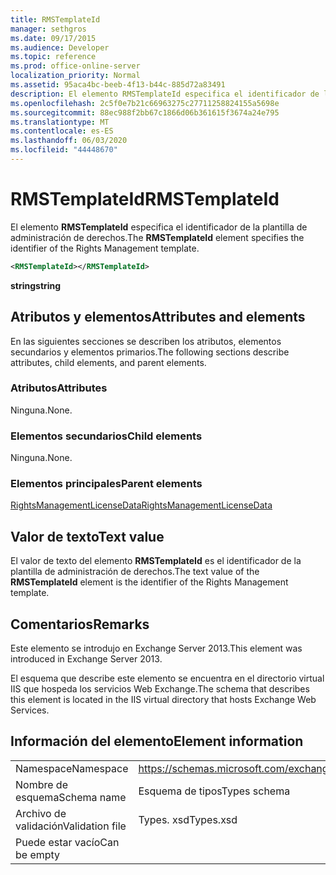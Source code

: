 ```yaml
---
title: RMSTemplateId
manager: sethgros
ms.date: 09/17/2015
ms.audience: Developer
ms.topic: reference
ms.prod: office-online-server
localization_priority: Normal
ms.assetid: 95aca4bc-beeb-4f13-b44c-885d72a83491
description: El elemento RMSTemplateId especifica el identificador de la plantilla de administración de derechos.
ms.openlocfilehash: 2c5f0e7b21c66963275c27711258824155a5698e
ms.sourcegitcommit: 88ec988f2bb67c1866d06b361615f3674a24e795
ms.translationtype: MT
ms.contentlocale: es-ES
ms.lasthandoff: 06/03/2020
ms.locfileid: "44448670"
---
```

# <a name="rmstemplateid"></a><span data-ttu-id="eed70-103">RMSTemplateId</span><span class="sxs-lookup"><span data-stu-id="eed70-103">RMSTemplateId</span></span>

<span data-ttu-id="eed70-104">El elemento **RMSTemplateId** especifica el identificador de la plantilla de administración de derechos.</span><span class="sxs-lookup"><span data-stu-id="eed70-104">The **RMSTemplateId** element specifies the identifier of the Rights Management template.</span></span> 
  
```XML
<RMSTemplateId></RMSTemplateId>
```

 <span data-ttu-id="eed70-105">**string**</span><span class="sxs-lookup"><span data-stu-id="eed70-105">**string**</span></span>
## <a name="attributes-and-elements"></a><span data-ttu-id="eed70-106">Atributos y elementos</span><span class="sxs-lookup"><span data-stu-id="eed70-106">Attributes and elements</span></span>

<span data-ttu-id="eed70-107">En las siguientes secciones se describen los atributos, elementos secundarios y elementos primarios.</span><span class="sxs-lookup"><span data-stu-id="eed70-107">The following sections describe attributes, child elements, and parent elements.</span></span>
  
### <a name="attributes"></a><span data-ttu-id="eed70-108">Atributos</span><span class="sxs-lookup"><span data-stu-id="eed70-108">Attributes</span></span>

<span data-ttu-id="eed70-109">Ninguna.</span><span class="sxs-lookup"><span data-stu-id="eed70-109">None.</span></span>
  
### <a name="child-elements"></a><span data-ttu-id="eed70-110">Elementos secundarios</span><span class="sxs-lookup"><span data-stu-id="eed70-110">Child elements</span></span>

<span data-ttu-id="eed70-111">Ninguna.</span><span class="sxs-lookup"><span data-stu-id="eed70-111">None.</span></span>
  
### <a name="parent-elements"></a><span data-ttu-id="eed70-112">Elementos principales</span><span class="sxs-lookup"><span data-stu-id="eed70-112">Parent elements</span></span>

[<span data-ttu-id="eed70-113">RightsManagementLicenseData</span><span class="sxs-lookup"><span data-stu-id="eed70-113">RightsManagementLicenseData</span></span>](rightsmanagementlicensedata.md)
  
## <a name="text-value"></a><span data-ttu-id="eed70-114">Valor de texto</span><span class="sxs-lookup"><span data-stu-id="eed70-114">Text value</span></span>

<span data-ttu-id="eed70-115">El valor de texto del elemento **RMSTemplateId** es el identificador de la plantilla de administración de derechos.</span><span class="sxs-lookup"><span data-stu-id="eed70-115">The text value of the **RMSTemplateId** element is the identifier of the Rights Management template.</span></span> 
  
## <a name="remarks"></a><span data-ttu-id="eed70-116">Comentarios</span><span class="sxs-lookup"><span data-stu-id="eed70-116">Remarks</span></span>

<span data-ttu-id="eed70-117">Este elemento se introdujo en Exchange Server 2013.</span><span class="sxs-lookup"><span data-stu-id="eed70-117">This element was introduced in Exchange Server 2013.</span></span>
  
<span data-ttu-id="eed70-118">El esquema que describe este elemento se encuentra en el directorio virtual IIS que hospeda los servicios Web Exchange.</span><span class="sxs-lookup"><span data-stu-id="eed70-118">The schema that describes this element is located in the IIS virtual directory that hosts Exchange Web Services.</span></span>
  
## <a name="element-information"></a><span data-ttu-id="eed70-119">Información del elemento</span><span class="sxs-lookup"><span data-stu-id="eed70-119">Element information</span></span>

|||
|:-----|:-----|
|<span data-ttu-id="eed70-120">Namespace</span><span class="sxs-lookup"><span data-stu-id="eed70-120">Namespace</span></span>  <br/> |https://schemas.microsoft.com/exchange/services/2006/types  <br/> |
|<span data-ttu-id="eed70-121">Nombre de esquema</span><span class="sxs-lookup"><span data-stu-id="eed70-121">Schema name</span></span>  <br/> |<span data-ttu-id="eed70-122">Esquema de tipos</span><span class="sxs-lookup"><span data-stu-id="eed70-122">Types schema</span></span>  <br/> |
|<span data-ttu-id="eed70-123">Archivo de validación</span><span class="sxs-lookup"><span data-stu-id="eed70-123">Validation file</span></span>  <br/> |<span data-ttu-id="eed70-124">Types. xsd</span><span class="sxs-lookup"><span data-stu-id="eed70-124">Types.xsd</span></span>  <br/> |
|<span data-ttu-id="eed70-125">Puede estar vacío</span><span class="sxs-lookup"><span data-stu-id="eed70-125">Can be empty</span></span>  <br/> ||
   

